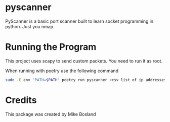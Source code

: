 # pyscanner

PyScanner is a basic port scanner built to learn socket programming in python. Just you nmap. 

# Running the Program

This project uses scapy to send custom packets. You need to run it as root. 

When running with poetry use the following command
```bash
sudo -E env "PATH=$PATH" poetry run pyscanner <csv list of ip addresses or CIDR notation range>
```

# Credits

This package was created by Mike Bosland